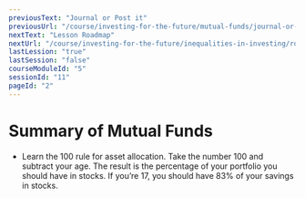 ```yaml
---
previousText: "Journal or Post it"
previousUrl: "/course/investing-for-the-future/mutual-funds/journal-or-post-it"
nextText: "Lesson Roadmap"
nextUrl: "/course/investing-for-the-future/inequalities-in-investing/roadmap"
lastLession: "true"
lastSession: "false"
courseModuleId: "5"
sessionId: "11"
pageId: "2"
---
```



# Summary of Mutual Funds

- Learn the 100 rule for asset allocation. Take the number 100 and subtract your age. The result is the percentage of your portfolio you should have in stocks. If you’re 17, you should have 83% of your savings in stocks. 
